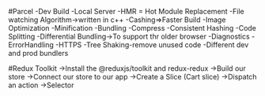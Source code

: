 <!-- #Namaste React -->

#Parcel
-Dev Build
-Local Server
-HMR = Hot Module Replacement
-File watching Algorithm->written in c++
-Cashing=>Faster Build
-Image Optimization
-Minification
-Bundling
-Compress
-Consistent Hashing
-Code Splitting
-Differential Bundling->To support thr older browser
-Diagnostics
-ErrorHandling
-HTTPS
-Tree Shaking-remove unused code
-Different dev and prod bundlers

#Redux Toolkit
->Install the @reduxjs/toolkit and redux-redux
->Build our store
->Connect our store to our app
->Create a Slice (Cart slice)
->Dispatch an action
->Selector
